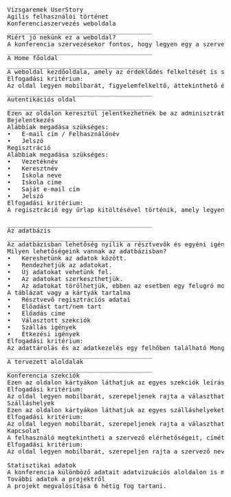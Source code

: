 <pre>
Vizsgaremek UserStory
Agilis felhasználói történet
Konferenciaszervezés weboldala
________________________________________
Miért jó nekünk ez a weboldal?
A konferencia szervezésekor fontos, hogy legyen egy a szervezők és a résztvevők számára is elérhető felület. A weboldal célja, hogy átlátható struktúrába öntse egy adminisztrációs felületen keresztül a konferencia tervezett szekcióit,, a konferencia résztvevőit / előadóit, a szállás és étkezési igényeket, ezáltal összetett képet kapva a konferencia tervezésével kapcsolatos fontos feladatokról és a pénzügyi kiadásokról is. Valamint lesznek olyan aloldalak is, melyek a résztvevőknek is hasznos információkkal szolgálnak.
________________________________________
A Home főoldal
________________________________________
A weboldal kezdőoldala, amely az érdeklődés felkeltését is szolgálja. Itt érdekes híreket, korábbi konferenciák statisztikáit találhatjuk. Ismertetjük a weboldalt. Könnyen kezelhető navigációs lehetősséget biztosítunk a további oldalak között. Az oldal reszponzív. A navigációs sávban egy egyszerű kereső is elhelyezhető.
Elfogadási kritérium:
Az oldal legyen mobilbarát, figyelemfelkeltő, áttekinthető és egyszerű. A menü legyen mobilbarát, könnyen kezelhető, és az oldal felső részén mindig látható.
________________________________________
Autentikációs oldal
________________________________________
Ezen az oldalon keresztül jelentkezhetnek be az adminisztrátorok és regisztrálhatnak a felhasználók.
Bejelentkezés
Alábbiak megadása szükséges:
•	E-mail cím / Felhasználónév
•	Jelszó
Regisztráció
Alábbiak megadása szükséges:
•	Vezetéknév
•	Keresztnév
•	Iskola neve
•	Iskola címe
•	Saját e-mail cím
•	Jelszó
Elfogadási kritérium:
A regisztráció egy űrlap kitöltésével történik, amely legyen mobilbarát, valamint egyértelmű és könnyen kezelhető. Az adatok legyenek ellenőrizve, hogy megfelelő adatot irt-e be a felhasználó.

________________________________________
Az adatbázis
________________________________________
Az adatbázisban lehetőség nyílik a résztvevők és egyéni igényeik listázására. Kétfajta nézetet láthatunk az egyik egy táblázatos, listás verzió, míg a másodikban kártyákat használva jeleníthetjük meg csoportosítva ezzel az adatainkat.
Milyen lehetőségeink vannak az adatbázisban?
•	Kereshetünk az adatok között.
•	Rendezhetjük az adatokat.
•	Új adatokat vehetünk fel.
•	Az adatokat szerkeszthetjük.
•	Az adatokat törölhetjük, ebben az esetben egy felugró modal-lal is megkérdezzük, hogy véletlen törlések esélyét csökkentsük.
A táblázat vagy a kártyák tartalma
•	Résztvevő regisztrációs adatai
•	Előadást tart/nem tart
•	Előadás címe
•	Választott szekciók
•	Szállás igények
•	Étkezési igények
Elfogadási kritérium:
Az adattárolás és az adatkezelés egy felhőben található MongoDB adatbázisban történjen. Legyen lehetőség az adatok megjelenítésére, törlésére, új elem bevitelére, módosításra., az adatok szűrésére és rendezésére.
________________________________________
A tervezett aloldalak
________________________________________
Konferencia szekciók
Ezen az oldalon kártyákon láthatjuk az egyes szekciók leírását, előadóit.
Elfogadási kritérium:
Az oldal legyen mobilbarát, szerepeljenek rajta a választható szekciók, előadók,  előadások rövid kivonata.
Szálláshelyek
Ezen az oldalon kártyákon láthatjuk az egyes szálláshelyeket.
Elfogadási kritérium:
Az oldal legyen mobilbarát, szerepeljenek rajta a választható szálláshelyek adatai..
Kapcsolat
A felhasználó megtekintheti a szervező elérhetőségeit, címét, telefonszámát, e-mail címét.
Elfogadási kritérium:
Az oldal legyen mobilbarát, szerepeljen rajta a szervező neve, telefonszáma, e-mail címe és egy térkép, amelyen fel van tüntetve a szervező címe.

Statisztikai adatok
A konferencia különböző adatait adatvizuációs aloldalon is megjeleníthetjük.
További adatok a projektről
A projekt megvalósítása 6 hétig fog tartani.

</pre>